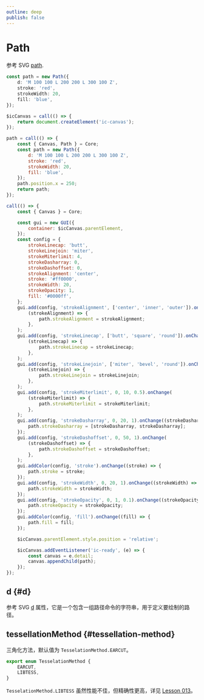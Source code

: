 ```yaml
---
outline: deep
publish: false
---
```


# Path

参考 SVG [path].

```ts
const path = new Path({
    d: 'M 100 100 L 200 200 L 300 100 Z',
    stroke: 'red',
    strokeWidth: 20,
    fill: 'blue',
});
```

```js eval code=false
$icCanvas = call(() => {
    return document.createElement('ic-canvas');
});
```

```js eval code=false
path = call(() => {
    const { Canvas, Path } = Core;
    const path = new Path({
        d: 'M 100 100 L 200 200 L 300 100 Z',
        stroke: 'red',
        strokeWidth: 20,
        fill: 'blue',
    });
    path.position.x = 250;
    return path;
});
```

```js eval code=false inspector=false
call(() => {
    const { Canvas } = Core;

    const gui = new GUI({
        container: $icCanvas.parentElement,
    });
    const config = {
        strokeLinecap: 'butt',
        strokeLinejoin: 'miter',
        strokeMiterlimit: 4,
        strokeDasharray: 0,
        strokeDashoffset: 0,
        strokeAlignment: 'center',
        stroke: '#ff0000',
        strokeWidth: 20,
        strokeOpacity: 1,
        fill: '#0000ff',
    };
    gui.add(config, 'strokeAlignment', ['center', 'inner', 'outer']).onChange(
        (strokeAlignment) => {
            path.strokeAlignment = strokeAlignment;
        },
    );
    gui.add(config, 'strokeLinecap', ['butt', 'square', 'round']).onChange(
        (strokeLinecap) => {
            path.strokeLinecap = strokeLinecap;
        },
    );
    gui.add(config, 'strokeLinejoin', ['miter', 'bevel', 'round']).onChange(
        (strokeLinejoin) => {
            path.strokeLinejoin = strokeLinejoin;
        },
    );
    gui.add(config, 'strokeMiterlimit', 0, 10, 0.5).onChange(
        (strokeMiterlimit) => {
            path.strokeMiterlimit = strokeMiterlimit;
        },
    );
    gui.add(config, 'strokeDasharray', 0, 20, 1).onChange((strokeDasharray) => {
        path.strokeDasharray = [strokeDasharray, strokeDasharray];
    });
    gui.add(config, 'strokeDashoffset', 0, 50, 1).onChange(
        (strokeDashoffset) => {
            path.strokeDashoffset = strokeDashoffset;
        },
    );
    gui.addColor(config, 'stroke').onChange((stroke) => {
        path.stroke = stroke;
    });
    gui.add(config, 'strokeWidth', 0, 20, 1).onChange((strokeWidth) => {
        path.strokeWidth = strokeWidth;
    });
    gui.add(config, 'strokeOpacity', 0, 1, 0.1).onChange((strokeOpacity) => {
        path.strokeOpacity = strokeOpacity;
    });
    gui.addColor(config, 'fill').onChange((fill) => {
        path.fill = fill;
    });

    $icCanvas.parentElement.style.position = 'relative';

    $icCanvas.addEventListener('ic-ready', (e) => {
        const canvas = e.detail;
        canvas.appendChild(path);
    });
});
```

## d {#d}

参考 SVG [d] 属性，它是一个包含一组路径命令的字符串，用于定义要绘制的路径。

## tessellationMethod {#tessellation-method}

三角化方法，默认值为 `TesselationMethod.EARCUT`。

```ts
export enum TesselationMethod {
    EARCUT,
    LIBTESS,
}
```

`TesselationMethod.LIBTESS` 虽然性能不佳，但精确性更高，详见 [Lesson 013](/zh/guide/lesson-013#other-tesselation-techniques)。

[path]: https://developer.mozilla.org/en-US/docs/Web/SVG/Element/path
[d]: https://developer.mozilla.org/zh-CN/docs/Web/SVG/Attribute/d
